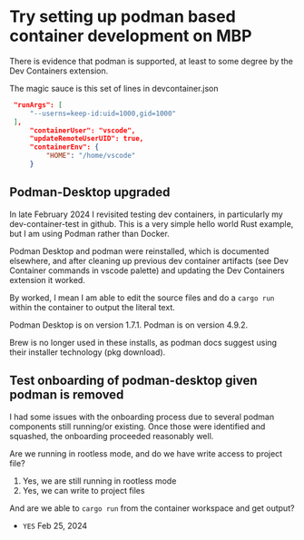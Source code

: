 # Try setting up podman based container development on MBP

There is evidence that podman is supported, at least to some degree by the Dev Containers extension.

The magic sauce is this set of lines in devcontainer.json

```json
 "runArgs": [
     "--userns=keep-id:uid=1000,gid=1000"
 ],
     "containerUser": "vscode",
     "updateRemoteUserUID": true,
     "containerEnv": {
         "HOME": "/home/vscode"
     }
```

## Podman-Desktop upgraded

In late February 2024 I revisited testing dev containers, in particularly my dev-container-test in github. This is a very simple hello world Rust example, but I am using Podman rather than Docker.

Podman Desktop and podman were reinstalled, which is documented elsewhere, and after cleaning up previous dev container artifacts (see Dev Container commands in vscode palette) and updating the Dev Containers extension it worked.

By worked, I mean I am able to edit the source files and do a `cargo run` within the container to output the literal text.

Podman Desktop is on version 1.7.1.
Podman is on version 4.9.2.

Brew is no longer used in these installs, as podman docs suggest using their installer technology (pkg download).

## Test onboarding of podman-desktop given podman is removed

I had some issues with the onboarding process due to several podman components still running/or existing. Once those were identified and squashed, the onboarding proceeded reasonably well.

Are we running in rootless mode, and
do we have write access to project file?

1. Yes, we are still running in rootless mode
1. Yes, we can write to project files

And are we able to `cargo run` from the container workspace and get output?

* `YES` Feb 25, 2024
